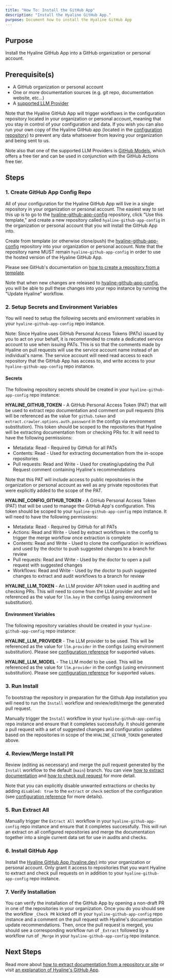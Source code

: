 ```yaml
---
title: "How To: Install the GitHub App"
description: "Install the Hyaline GitHub App."
purpose: Document how to install the Hyaline GitHub App
---
```

## Purpose
Install the Hyaline GitHub App into a GitHub organization or personal account.

## Prerequisite(s)
- A GitHub organization or personal account
- One or more documentation sources (e.g. git repo, documentation website, etc...)
- A [supported LLM Provider](../llms/)

Note that the Hyaline GitHub App will trigger workflows in the configuration repository located in your organization or personal account, meaning that you stay in control of your configuration and data. If you wish you can also run your own copy of the Hyaline GitHub app (located in the [configuration repository](https://github.com/appgardenstudios/hyaline-github-app-config)) to prevent any data whatsoever from leaving your organization and being sent to us.

Note also that one of the supported LLM Providers is [GitHub Models](https://github.com/features/models), which offers a free tier and can be used in conjunction with the GitHub Actions free tier.

## Steps

### 1. Create GitHub App Config Repo
All of your configuration for the Hyaline GitHub App will live in a single repository in your organization or personal account. The easiest way to set this up is to go to the [hyaline-github-app-config](https://github.com/appgardenstudios/hyaline-github-app-config) repository, click "Use this template," and create a new repository called `hyaline-github-app-config` in the organization or personal account that you will install the GitHub App into.

Create from template (or otherwise clone/push) the [hyaline-github-app-config](https://github.com/appgardenstudios/hyaline-github-app-config) repository into your organization or personal account. Note that the repository name MUST remain `hyaline-github-app-config` in order to use the hosted version of the Hyaline GitHub App.

Please see GitHub's documentation on [how to create a repository from a template](https://docs.github.com/en/repositories/creating-and-managing-repositories/creating-a-repository-from-a-template).

Note that when new changes are released to [hyaline-github-app-config](https://github.com/appgardenstudios/hyaline-github-app-config), you will be able to pull these changes into your repo instance by running the "Update Hyaline" workflow.

### 2. Setup Secrets and Environment Variables
You will need to setup the following secrets and environment variables in your `hyaline-github-app-config` repo instance.

Note: Since Hyaline uses GitHub Personal Access Tokens (PATs) issued by you to act on your behalf, it is recommended to create a dedicated service account to use when issuing PATs. This is so that the comments made by Hyaline on pull requests will use the service account name instead of an individual's name. The service account will need read access to each repository that the GitHub App has access to, and write access to your `hyaline-github-app-config` repo instance.

#### Secrets
The following repository secrets should be created in your `hyaline-github-app-config` repo instance:

**HYALINE_GITHUB_TOKEN** - A GitHub Personal Access Token (PAT) that will be used to extract repo documentation and comment on pull requests (this will be referenced as the value for `github.token` and `extract.crawler.options.auth.password` in the configs via environment substitution). This token should be scoped to the repositories that Hyaline will be extracting documentation from or checking PRs for. It will need to have the following permissions:
- Metadata: Read - Required by GitHub for all PATs
- Contents: Read - Used for extracting documentation from the in-scope repositories
- Pull requests: Read and Write - Used for creating/updating the Pull Request comment containing Hyaline's recommendations

Note that this PAT will include access to public repositories in the organization or personal account as well as any private repositories that were explicitly added to the scope of the PAT.

**HYALINE_CONFIG_GITHUB_TOKEN** - A GitHub Personal Access Token (PAT) that will be used to manage the GitHub App's configuration. This token should be scoped to your `hyaline-github-app-config` repo instance. It will need to have the following permissions:
- Metadata: Read - Required by GitHub for all PATs
- Actions: Read and Write - Used by extract workflows in the config to trigger the merge workflow once extraction is complete
- Contents: Read and Write - Used to clone the configuration in workflows and used by the doctor to push suggested changes to a branch for review
- Pull requests: Read and Write - Used by the doctor to open a pull request with suggested changes
- Workflows: Read and Write - Used by the doctor to push suggested changes to extract and audit workflows to a branch for review

**HYALINE_LLM_TOKEN** - An LLM provider API token used in auditing and checking PRs. This will need to come from the LLM provider and will be referenced as the value for `llm.key` in the configs (using environment substitution).

#### Environment Variables
The following repository variables should be created in your `hyaline-github-app-config` repo instance:

**HYALINE_LLM_PROVIDER** - The LLM provider to be used. This will be referenced as the value for `llm.provider` in the configs (using environment substitution). Please see [configuration reference](../reference/config.md) for supported values.

**HYALINE_LLM_MODEL** - The LLM model to be used. This will be referenced as the value for `llm.provider` in the configs (using environment substitution). Please see [configuration reference](../reference/config.md) for supported values.

### 3. Run Install
To bootstrap the repository in preparation for the Github App installation you will need to run the `Install` workflow and review/edit/merge the generated pull request.

Manually trigger the `Install` workflow in your `hyaline-github-app-config` repo instance and ensure that it completes successfully. It should generate a pull request with a set of suggested changes and configuration updates based on the repositories in scope of the `HYALINE_GITHUB_TOKEN` generated above.

### 4. Review/Merge Install PR
Review (editing as necessary) and merge the pull request generated by the `Install` workflow to the default (`main`) branch. You can view [how to extract documentation](https://www.hyaline.dev/documentation/how-to/extract-documentation/) and [how to check pull request](https://www.hyaline.dev/documentation/how-to/check-pull-request/) for more detail.

Note that you can explicitly disable unwanted extractions or checks by adding `disabled: true` to the `extract` or `check` section of the configuration (see [configuration reference](../reference/config.md) for more details).

### 5. Run Extract All
Manually trigger the `Extract All` workflow in your `hyaline-github-app-config` repo instance and ensure that it completes successfully. This will run an extract on all configured repositories and merge the documentation together into a single current data set for use in audits and checks.

### 6. Install GitHub App
Install the [Hyaline GitHub App (hyaline.dev)](https://github.com/apps/hyaline-dev) into your organization or personal account. Only grant it access to repositories that you want Hyaline to extract and check pull requests on in addition to your `hyaline-github-app-config` repo instance.

### 7. Verify Installation
You can verify the installation of the GitHub App by opening a non-draft PR in one of the repositories in your organization. Once you do you should see the workflow `_Check PR` kicked off in your `hyaline-github-app-config` repo instance and a comment on the pull request with Hyaline's documentation update recommendations. Then, once the pull request is merged, you should see a corresponding workflow run of `_Extract` followed by a workflow run of `_Merge` in your `hyaline-github-app-config` repo instance.

## Next Steps
Read more about [how to extract documentation from a repository or site](./extract-documentation.md) or visit [an explanation of Hyaline's GitHub App](../explanation/github-app.md).